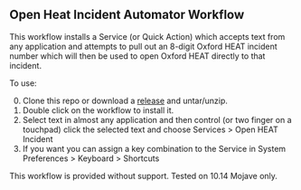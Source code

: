 ## Open Heat Incident Automator Workflow

This workflow installs a Service (or Quick Action) which accepts text from any application and attempts to pull out an 8-digit Oxford HEAT incident number which will then be used to open Oxford HEAT directly to that incident.

To use:

0. Clone this repo or download a [release](https://github.com/fuzzylogiq/OpenHEATIncident/releases/latest) and untar/unzip.
0. Double click on the workflow to install it.
0. Select text in almost any application and then control (or two finger on a touchpad) click the selected text and choose Services > Open HEAT Incident
0. If you want you can assign a key combination to the Service in System Preferences > Keyboard > Shortcuts

This workflow is provided without support. Tested on 10.14 Mojave only.
